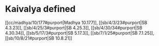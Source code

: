 # Kaivalya defined

[[cc/madhya/10/177#purport|Madhya 10.177]], [[sb/4/3/23#purport|SB 4.3.23]], [[sb/4/25/3#purport|SB 4.25.3]], [[sb/4/30/34#purport|SB 4.30.34]], [[sb/5/17/3#purport|SB 5.17.3]], [[sb/7/1/25#purport|SB 7.1.25]], [[sb/10/8/21#purport|SB 10.8.21]]

